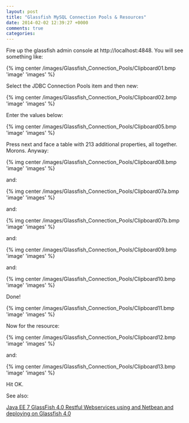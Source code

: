 ```yaml
---
layout: post
title: "Glassfish MySQL Connection Pools & Resources"
date: 2014-02-02 12:39:27 +0000
comments: true
categories:
---
```


Fire up the glassfish admin console at http://localhost:4848. You will see something like:

{% img center /images/Glassfish_Connection_Pools/Clipboard01.bmp 'image' 'images' %}

Select the JDBC Connection Pools item and then new:

{% img center /images/Glassfish_Connection_Pools/Clipboard02.bmp 'image' 'images' %}

Enter the values below: <!-- more -->

{% img center /images/Glassfish_Connection_Pools/Clipboard05.bmp 'image' 'images' %}

Press next and face a table with 213 additional properties, all together. Morons. Anyway:

{% img center /images/Glassfish_Connection_Pools/Clipboard08.bmp 'image' 'images' %}

and:

{% img center /images/Glassfish_Connection_Pools/Clipboard07a.bmp 'image' 'images' %}

and:

{% img center /images/Glassfish_Connection_Pools/Clipboard07b.bmp 'image' 'images' %}

and:

{% img center /images/Glassfish_Connection_Pools/Clipboard09.bmp 'image' 'images' %}

and:

{% img center /images/Glassfish_Connection_Pools/Clipboard10.bmp 'image' 'images' %}

Done!

{% img center /images/Glassfish_Connection_Pools/Clipboard11.bmp 'image' 'images' %}

Now for the resource:

{% img center /images/Glassfish_Connection_Pools/Clipboard12.bmp 'image' 'images' %}

and:

{% img center /images/Glassfish_Connection_Pools/Clipboard13.bmp 'image' 'images' %}

Hit OK.

See also:

[Java EE 7 GlassFish 4.0 Restful Webservices using and Netbean and deploying on Glassfish 4.0](http://stackoverflow.com/questions/18339081/java-ee-7-glassfish-4-0-restful-webservices-using-and-netbean-and-deploying-on-g/18340894#18340894)
